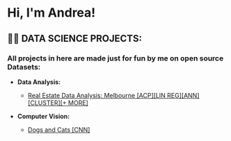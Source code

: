 <h1>Hi, I'm Andrea! </h1>

<h2>👨‍💻 DATA SCIENCE PROJECTS:</h2>

<h3>All projects in here are made just for fun by me on open source Datasets:</h3>

- <b>Data Analysis:</b>
  - [Real Estate Data Analysis: Melbourne   [ACP][LIN REG][ANN][CLUSTER][+ MORE]](https://github.com/ANDREAaNAPPI/Real-Estate-Analytics-Melbourne)


- <b>Computer Vision:</b>
  - [Dogs and Cats   [CNN]](https://github.com/ANDREAaNAPPI/-CNN-Dogs-and-Cats)
